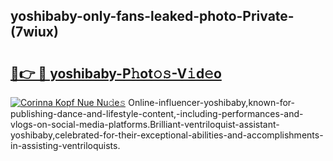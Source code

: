 ## yoshibaby-only-fans​-leaked-photo​-Private-(7wiux)


# <h2><a href="https://mediaupload.pro?title=yoshibaby&ref=git">🔗👉 🔴 yoshibaby-P𝚑ot𝚘𝚜-V𝚒d𝚎o</a></h2>

[![Corinna Kopf Nue Nu𝚍e𝚜](https://i.imgur.com/0qMVB7G.gif)](https://mediaupload.pro?title=yoshibaby&ref=git)
Online-influencer-yoshibaby,known-for-publishing-dance-and-lifestyle-content,-including-performances-and-vlogs-on-social-media-platforms.Brilliant-ventriloquist-assistant-yoshibaby,celebrated-for-their-exceptional-abilities-and-accomplishments-in-assisting-ventriloquists.  